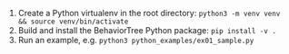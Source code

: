 1. Create a Python virtualenv in the root directory: `python3 -m venv venv && source venv/bin/activate`
2. Build and install the BehaviorTree Python package: `pip install -v .`
3. Run an example, e.g. `python3 python_examples/ex01_sample.py`
